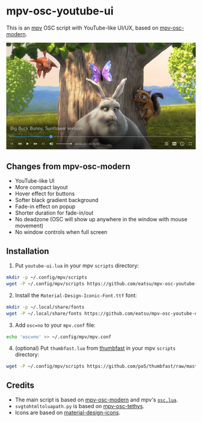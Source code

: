 # mpv-osc-youtube-ui

This is an [mpv](https://github.com/mpv-player/mpv) OSC script with YouTube-like UI/UX, based on [mpv-osc-modern](https://github.com/maoiscat/mpv-osc-modern).

![preview](preview.png?raw=true)

## Changes from mpv-osc-modern

- YouTube-like UI
- More compact layout
- Hover effect for buttons
- Softer black gradient background
- Fade-in effect on popup
- Shorter duration for fade-in/out
- No deadzone (OSC will show up anywhere in the window with mouse movement)
- No window controls when full screen

## Installation

1. Put `youtube-ui.lua` in your mpv `scripts` directory:

```sh
mkdir -p ~/.config/mpv/scripts
wget -P ~/.config/mpv/scripts https://github.com/eatsu/mpv-osc-youtube-ui/raw/main/youtube-ui.lua
```

2. Install the `Material-Design-Iconic-Font.ttf` font:

```sh
mkdir -p ~/.local/share/fonts
wget -P ~/.local/share/fonts https://github.com/eatsu/mpv-osc-youtube-ui/raw/main/Material-Design-Iconic-Font.ttf
```

3. Add `osc=no` to your `mpv.conf` file:

```sh
echo 'osc=no' >> ~/.config/mpv/mpv.conf
```

4. (optional) Put `thumbfast.lua` from [thumbfast](https://github.com/po5/thumbfast) in your mpv `scripts` directory:

```sh
wget -P ~/.config/mpv/scripts https://github.com/po5/thumbfast/raw/master/thumbfast.lua
```

## Credits

- The main script is based on [mpv-osc-modern](https://github.com/maoiscat/mpv-osc-modern) and
  mpv's [`osc.lua`](https://github.com/mpv-player/mpv/blob/master/player/lua/osc.lua).
- `svgtohtmltoluapath.py` is based on [mpv-osc-tethys](https://github.com/Zren/mpv-osc-tethys).
- Icons are based on [material-design-icons](https://github.com/google/material-design-icons).
